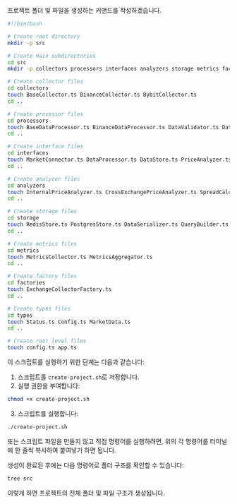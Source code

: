 프로젝트 폴더 및 파일을 생성하는 커맨드를 작성하겠습니다.

```bash
#!/bin/bash

# Create root directory
mkdir -p src

# Create main subdirectories
cd src
mkdir -p collectors processors interfaces analyzers storage metrics factories types

# Create collector files
cd collectors
touch BaseCollector.ts BinanceCollector.ts BybitCollector.ts
cd ..

# Create processor files
cd processors
touch BaseDataProcessor.ts BinanceDataProcessor.ts DataValidator.ts DataNormalizer.ts
cd ..

# Create interface files
cd interfaces
touch MarketConnector.ts DataProcessor.ts DataStore.ts PriceAnalyzer.ts Logger.ts
cd ..

# Create analyzer files
cd analyzers
touch InternalPriceAnalyzer.ts CrossExchangePriceAnalyzer.ts SpreadCalculator.ts
cd ..

# Create storage files
cd storage
touch RedisStore.ts PostgresStore.ts DataSerializer.ts QueryBuilder.ts MetricsStore.ts
cd ..

# Create metrics files
cd metrics
touch MetricsCollector.ts MetricsAggregator.ts
cd ..

# Create factory files
cd factories
touch ExchangeCollectorFactory.ts
cd ..

# Create types files
cd types
touch Status.ts Config.ts MarketData.ts
cd ..

# Create root level files
touch config.ts app.ts

```

이 스크립트를 실행하기 위한 단계는 다음과 같습니다:

1. 스크립트를 `create-project.sh`로 저장합니다.
2. 실행 권한을 부여합니다:

```bash
chmod +x create-project.sh
```

3. 스크립트를 실행합니다:

```bash
./create-project.sh
```

또는 스크립트 파일을 만들지 않고 직접 명령어를 실행하려면, 위의 각 명령어를 터미널에 한 줄씩 복사하여 붙여넣기 하면 됩니다.

생성이 완료된 후에는 다음 명령어로 폴더 구조를 확인할 수 있습니다:

```bash
tree src
```

이렇게 하면 프로젝트의 전체 폴더 및 파일 구조가 생성됩니다.
